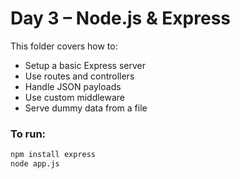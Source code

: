 # Day 3 – Node.js & Express

This folder covers how to:

- Setup a basic Express server
- Use routes and controllers
- Handle JSON payloads
- Use custom middleware
- Serve dummy data from a file

### To run:
```bash
npm install express
node app.js
